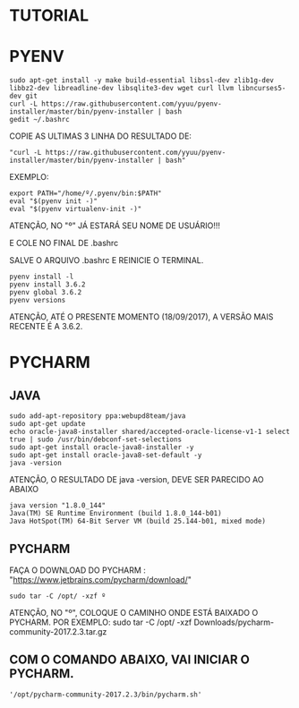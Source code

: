 # TUTORIAL

# PYENV

```console
sudo apt-get install -y make build-essential libssl-dev zlib1g-dev libbz2-dev libreadline-dev libsqlite3-dev wget curl llvm libncurses5-dev git
curl -L https://raw.githubusercontent.com/yyuu/pyenv-installer/master/bin/pyenv-installer | bash
gedit ~/.bashrc
```

COPIE AS ULTIMAS 3 LINHA DO RESULTADO DE:

```console
"curl -L https://raw.githubusercontent.com/yyuu/pyenv-installer/master/bin/pyenv-installer | bash"
```

EXEMPLO:

```console
export PATH="/home/º/.pyenv/bin:$PATH"
eval "$(pyenv init -)"
eval "$(pyenv virtualenv-init -)"
```

ATENÇÃO, NO "º" JÁ ESTARÁ SEU NOME DE USUÁRIO!!!

E COLE NO FINAL DE .bashrc

SALVE O ARQUIVO .bashrc E REINICIE O TERMINAL.

```console
pyenv install -l
pyenv install 3.6.2
pyenv global 3.6.2
pyenv versions
```
ATENÇÃO, ATÉ O PRESENTE MOMENTO (18/09/2017), A VERSÃO MAIS RECENTE É A 3.6.2.

# PYCHARM

## JAVA

```console
sudo add-apt-repository ppa:webupd8team/java
sudo apt-get update
echo oracle-java8-installer shared/accepted-oracle-license-v1-1 select true | sudo /usr/bin/debconf-set-selections
sudo apt-get install oracle-java8-installer -y
sudo apt-get install oracle-java8-set-default -y
java -version
```

ATENÇÃO, O RESULTADO DE java -version, DEVE SER PARECIDO AO ABAIXO

```console
java version "1.8.0_144"
Java(TM) SE Runtime Environment (build 1.8.0_144-b01)
Java HotSpot(TM) 64-Bit Server VM (build 25.144-b01, mixed mode)
```

## PYCHARM

FAÇA O DOWNLOAD DO PYCHARM : "https://www.jetbrains.com/pycharm/download/"

```console
sudo tar -C /opt/ -xzf º
```

ATENÇÃO, NO "º", COLOQUE O CAMINHO ONDE ESTÁ BAIXADO O PYCHARM. POR EXEMPLO: sudo tar -C /opt/ -xzf Downloads/pycharm-community-2017.2.3.tar.gz

## COM O COMANDO ABAIXO, VAI INICIAR O PYCHARM.

```console
'/opt/pycharm-community-2017.2.3/bin/pycharm.sh'
```
